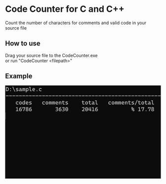 # Code Counter for C and C++
 Count the number of characters for comments and valid code in your source file
## How to use
Drag your source file to the CodeCounter.exe  
or run "CodeCounter \<filepath\>"
## Example
![example](./fig/example.png)
